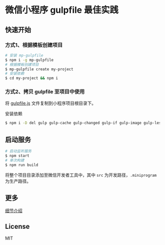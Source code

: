 # 微信小程序 gulpfile 最佳实践

## 快速开始

### 方式1、根据模板创建项目

```bash
# 安装 mp-gulpfile
$ npm i -g mp-gulpfile
# 根据模板创建项目
$ mp-gulpfile create my-project
# 安装依赖
$ cd my-project && npm i
```

### 方式2、拷贝 gulpfile 至项目中使用

将 [gulpfile.js](./gulpfile.js) 文件复制到小程序项目根目录下。

安装依赖

```bash
$ npm i -D del gulp gulp-cache gulp-changed gulp-if gulp-image gulp-less gulp-mp-npm gulp-rename gulp-sourcemaps gulp-typescript jsonfile miniprogram-api-typings typescript
```

## 启动服务

```bash
# 启动监听服务
$ npm start
# 单次构建
$ npm run build
```

将整个项目目录添加至微信开发者工具中，其中 `src` 为开发路径，`.miniprogram` 为生产路径。

## 更多

[细节介绍](Introduction.md)

## License

MIT